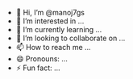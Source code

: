 - 👋 Hi, I’m @manoj7gs
- 👀 I’m interested in ...
- 🌱 I’m currently learning ...
- 💞️ I’m looking to collaborate on ...
- 📫 How to reach me ...
- 😄 Pronouns: ...
- ⚡ Fun fact: ...

<!---
manoj7gs/manoj7gs is a ✨ special ✨ repository because its `README.md` (this file) appears on your GitHub profile.
You can click the Preview link to take a look at your changes.
--->
